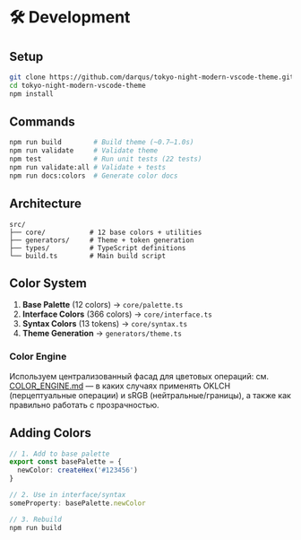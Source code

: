 # 🛠️ Development

## Setup

```bash
git clone https://github.com/darqus/tokyo-night-modern-vscode-theme.git
cd tokyo-night-modern-vscode-theme
npm install
```

## Commands

```bash
npm run build        # Build theme (~0.7–1.0s)
npm run validate     # Validate theme
npm test             # Run unit tests (22 tests)
npm run validate:all # Validate + tests
npm run docs:colors  # Generate color docs
```

## Architecture

```text
src/
├── core/           # 12 base colors + utilities
├── generators/     # Theme + token generation
├── types/          # TypeScript definitions
└── build.ts        # Main build script
```

## Color System

1. **Base Palette** (12 colors) → `core/palette.ts`
2. **Interface Colors** (366 colors) → `core/interface.ts`
3. **Syntax Colors** (13 tokens) → `core/syntax.ts`
4. **Theme Generation** → `generators/theme.ts`

### Color Engine

Используем централизованный фасад для цветовых операций: см. [COLOR_ENGINE.md](./COLOR_ENGINE.md) —
в каких случаях применять OKLCH (перцептуальные операции) и sRGB (нейтральные/границы), а также как правильно работать с прозрачностью.

## Adding Colors

```typescript
// 1. Add to base palette
export const basePalette = {
  newColor: createHex('#123456')
}

// 2. Use in interface/syntax
someProperty: basePalette.newColor

// 3. Rebuild
npm run build
```
